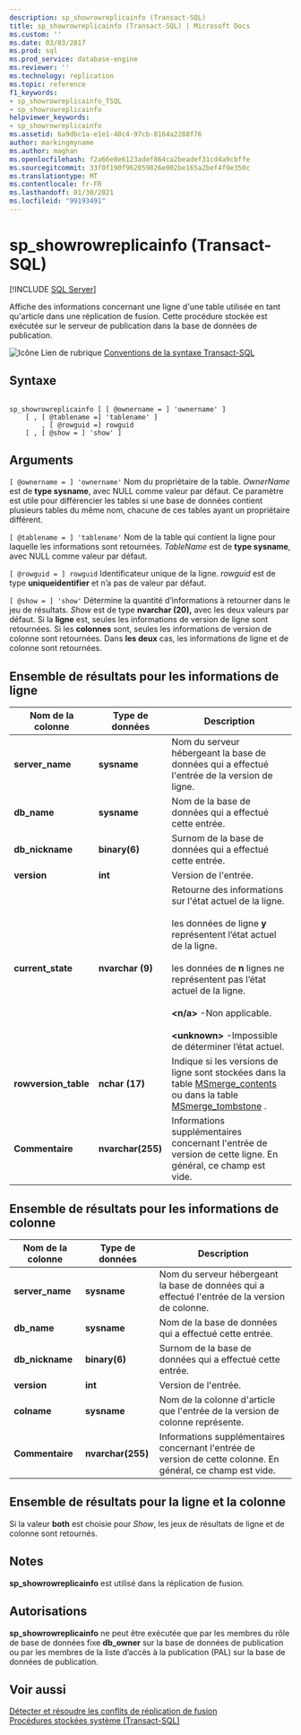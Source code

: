 ```yaml
---
description: sp_showrowreplicainfo (Transact-SQL)
title: sp_showrowreplicainfo (Transact-SQL) | Microsoft Docs
ms.custom: ''
ms.date: 03/03/2017
ms.prod: sql
ms.prod_service: database-engine
ms.reviewer: ''
ms.technology: replication
ms.topic: reference
f1_keywords:
- sp_showrowreplicainfo_TSQL
- sp_showrowreplicainfo
helpviewer_keywords:
- sp_showrowreplicainfo
ms.assetid: 6a9dbc1a-e1e1-40c4-97cb-8164a2288f76
author: markingmyname
ms.author: maghan
ms.openlocfilehash: f2a66e8e6123adef864ca2beadef31cd4a9cbffe
ms.sourcegitcommit: 33f0f190f962059826e002be165a2bef4f9e350c
ms.translationtype: MT
ms.contentlocale: fr-FR
ms.lasthandoff: 01/30/2021
ms.locfileid: "99193491"
---
```

# <a name="sp_showrowreplicainfo-transact-sql"></a>sp_showrowreplicainfo (Transact-SQL)
[!INCLUDE [SQL Server](../../includes/applies-to-version/sqlserver.md)]

  Affiche des informations concernant une ligne d'une table utilisée en tant qu'article dans une réplication de fusion. Cette procédure stockée est exécutée sur le serveur de publication dans la base de données de publication.  
  
 ![Icône Lien de rubrique](../../database-engine/configure-windows/media/topic-link.gif "Icône du lien de rubrique") [Conventions de la syntaxe Transact-SQL](../../t-sql/language-elements/transact-sql-syntax-conventions-transact-sql.md)  
  
## <a name="syntax"></a>Syntaxe  
  
```  
  
sp_showrowreplicainfo [ [ @ownername = ] 'ownername' ]  
    [ , [ @tablename =] 'tablename' ]   
        , [ @rowguid =] rowguid   
    [ , [ @show = ] 'show' ]   
```  
  
## <a name="arguments"></a>Arguments  
`[ @ownername = ] 'ownername'` Nom du propriétaire de la table. *OwnerName* est de **type sysname**, avec NULL comme valeur par défaut. Ce paramètre est utile pour différencier les tables si une base de données contient plusieurs tables du même nom, chacune de ces tables ayant un propriétaire différent.  
  
`[ @tablename = ] 'tablename'` Nom de la table qui contient la ligne pour laquelle les informations sont retournées. *TableName* est de **type sysname**, avec NULL comme valeur par défaut.  
  
`[ @rowguid = ] rowguid` Identificateur unique de la ligne. *rowguid* est de type **uniqueidentifier** et n’a pas de valeur par défaut.  
  
`[ @show = ] 'show'` Détermine la quantité d’informations à retourner dans le jeu de résultats. *Show* est de type **nvarchar (20),** avec les deux valeurs par défaut. Si la **ligne** est, seules les informations de version de ligne sont retournées. Si les **colonnes** sont, seules les informations de version de colonne sont retournées. Dans **les deux** cas, les informations de ligne et de colonne sont retournées.  
  
## <a name="result-sets-for-row-information"></a>Ensemble de résultats pour les informations de ligne  
  
|Nom de la colonne|Type de données|Description|  
|-----------------|---------------|-----------------|  
|**server_name**|**sysname**|Nom du serveur hébergeant la base de données qui a effectué l'entrée de la version de ligne.|  
|**db_name**|**sysname**|Nom de la base de données qui a effectué cette entrée.|  
|**db_nickname**|**binary(6)**|Surnom de la base de données qui a effectué cette entrée.|  
|**version**|**int**|Version de l'entrée.|  
|**current_state**|**nvarchar (9)**|Retourne des informations sur l'état actuel de la ligne.<br /><br /> les données de ligne **y** représentent l’état actuel de la ligne.<br /><br /> les données de **n** lignes ne représentent pas l’état actuel de la ligne.<br /><br /> **\<n/a>** -Non applicable.<br /><br /> **\<unknown>** -Impossible de déterminer l’état actuel.|  
|**rowversion_table**|**nchar (17)**|Indique si les versions de ligne sont stockées dans la table [MSmerge_contents](../../relational-databases/system-tables/msmerge-contents-transact-sql.md) ou dans la table [MSmerge_tombstone](../../relational-databases/system-tables/msmerge-tombstone-transact-sql.md) .|  
|**Commentaire**|**nvarchar(255)**|Informations supplémentaires concernant l'entrée de version de cette ligne. En général, ce champ est vide.|  
  
## <a name="result-sets-for-column-information"></a>Ensemble de résultats pour les informations de colonne  
  
|Nom de la colonne|Type de données|Description|  
|-----------------|---------------|-----------------|  
|**server_name**|**sysname**|Nom du serveur hébergeant la base de données qui a effectué l'entrée de la version de colonne.|  
|**db_name**|**sysname**|Nom de la base de données qui a effectué cette entrée.|  
|**db_nickname**|**binary(6)**|Surnom de la base de données qui a effectué cette entrée.|  
|**version**|**int**|Version de l'entrée.|  
|**colname**|**sysname**|Nom de la colonne d'article que l'entrée de la version de colonne représente.|  
|**Commentaire**|**nvarchar(255)**|Informations supplémentaires concernant l'entrée de version de cette colonne. En général, ce champ est vide.|  
  
## <a name="result-set-for-both"></a>Ensemble de résultats pour la ligne et la colonne  
 Si la valeur **both** est choisie pour *Show*, les jeux de résultats de ligne et de colonne sont retournés.  
  
## <a name="remarks"></a>Notes  
 **sp_showrowreplicainfo** est utilisé dans la réplication de fusion.  
  
## <a name="permissions"></a>Autorisations  
 **sp_showrowreplicainfo** ne peut être exécutée que par les membres du rôle de base de données fixe **db_owner** sur la base de données de publication ou par les membres de la liste d’accès à la publication (PAL) sur la base de données de publication.  
  
## <a name="see-also"></a>Voir aussi  
 [Détecter et résoudre les conflits de réplication de fusion](../../relational-databases/replication/merge/advanced-merge-replication-conflict-detection-and-resolution.md)   
 [Procédures stockées système &#40;Transact-SQL&#41;](../../relational-databases/system-stored-procedures/system-stored-procedures-transact-sql.md)  
  
  
